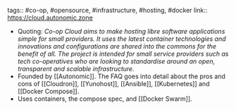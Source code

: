 tags:: #co-op, #opensource, #infrastructure, #hosting, #docker
link:: https://cloud.autonomic.zone

- Quoting: *Co-op Cloud aims to make hosting libre software applications simple for small providers. It uses the latest container technologies and innovations and configurations are shared into the commons for the benefit of all. The project is intended for small service providers such as tech co-operatives who are looking to standardise around an open, transparent and scalable infrastructure.*
- Founded by [[Autonomic]]. The FAQ goes into detail about the pros and cons of [[Cloudron]], [[Yunohost]], [[Ansible]], [[Kubernetes]] and [[Docker Compose]].
- Uses containers, the compose spec, and [[Docker Swarm]].